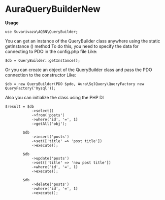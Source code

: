 # AuraQueryBuilderNew

**Usage**

```
use Suvarivaza\AQBN\QueryBuilder;
```

You can get an instance of the QueryBuilder class anywhere using the static getInstance () method
To do this, you need to specify the data for connecting to PDO in the config.php file
Like:
```
$db = QueryBuilder::getInstance();
```
Or you can create an object of the QueryBuilder class and pass the PDO connection to the constructor
Like:
```
$db = new QueryBuilder(PDO $pdo, Aura\SqlQuery\QueryFactory new QueryFactory('mysql'));
```
Also you can initialize the class using the PHP DI
```
$result = $db
            ->select()
            ->from('posts')
            ->where('id', '=', 1)
            ->getAll('obj');

        $db
            ->insert('posts')
            ->set(['title' => 'post title'])
            ->execute();

        $db
            ->update('posts')
            ->set(['title' => 'new post title'])
            ->where('id', '=', 1)
            ->execute();

        $db
            ->delete('posts')
            ->where('id', '=', 1)
            ->execute();
            

```
